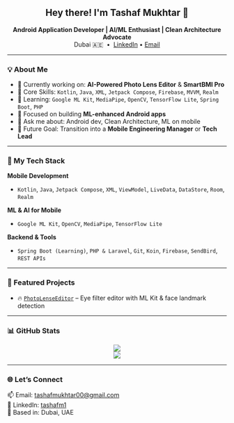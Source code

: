 <h2 align="center">Hey there! I'm Tashaf Mukhtar 👋</h2>

<p align="center">
  <b>Android Application Developer | AI/ML Enthusiast | Clean Architecture Advocate</b><br/>
  Dubai 🇦🇪 &nbsp;•&nbsp; <a href="https://www.linkedin.com/in/tashafm1">LinkedIn</a> • <a href="mailto:tashafmukhtar00@gmail.com">Email</a>
</p>

---

### 💡 About Me

- 🔭 Currently working on: **AI-Powered Photo Lens Editor** & **SmartBMI Pro**
- 📱 Core Skills: `Kotlin`, `Java`, `XML`, `Jetpack Compose`, `Firebase`, `MVVM`, `Realm`
- 🧠 Learning: `Google ML Kit`, `MediaPipe`, `OpenCV`, `TensorFlow Lite`, `Spring Boot`, `PHP`
- 🌱 Focused on building **ML-enhanced Android apps**
- 💬 Ask me about: Android dev, Clean Architecture, ML on mobile
- 🎯 Future Goal: Transition into a **Mobile Engineering Manager** or **Tech Lead**

---

### 🚀 My Tech Stack

**Mobile Development**
- `Kotlin`, `Java`, `Jetpack Compose`, `XML`, `ViewModel`, `LiveData`, `DataStore`, `Room`, `Realm`

**ML & AI for Mobile**
- `Google ML Kit`, `OpenCV`, `MediaPipe`, `TensorFlow Lite`

**Backend & Tools**
- `Spring Boot (Learning)`, `PHP & Laravel`, `Git`, `Koin`, `Firebase`, `SendBird`, `REST APIs`

---

### 📌 Featured Projects

- 🔥 [`PhotoLenseEditor`](https://github.com/tashafmukhtar00/PhotoLenseEditor) – Eye filter editor with ML Kit & face landmark detection


---

### 📊 GitHub Stats

<p align="center">
  <img src="https://github-readme-stats.vercel.app/api?username=tashafmukhtar00&show_icons=true&theme=tokyonight" />
  <br/>
  <img src="https://github-readme-streak-stats.herokuapp.com/?user=tashafmukhtar00&theme=tokyonight" />
</p>

---

### 🌐 Let’s Connect

📫 Email: tashafmukhtar00@gmail.com  
🔗 LinkedIn: [tashafm1](https://www.linkedin.com/in/tashafm1)  
📍 Based in: Dubai, UAE  

